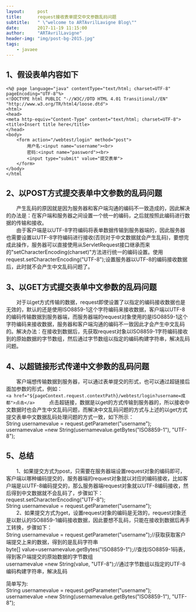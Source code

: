 ```yaml
---
layout:     post
title:      request接收表单提交中文参数乱码问题
subtitle:   " \"welcome to ARTAvrilLavigne Blog\""
date:       2017-11-19 11:15:00
author:     "ARTAvrilLavigne"
header-img: "img/post-bg-2015.jpg"
tags:
    - javaee
---
```

## 1、假设表单内容如下  
    <%@ page language="java" contentType="text/html; charset=UTF-8"
    pageEncoding="UTF-8"%>
    <!DOCTYPE html PUBLIC "-//W3C//DTD HTML 4.01 Transitional//EN" "http://www.w3.org/TR/html4/loose.dtd">
    <html>
    <head>
    <meta http-equiv="Content-Type" content="text/html; charset=UTF-8">
    <title>Insert title here</title>
    </head>
    <body>
	    <form action="/webtest/login" method="post">
	    	用户名:<input name="username"><br>
	    	密码:<input name="password"><br>
	    	<input type="submit" value="提交表单">
	    </form>
    </body>
    </html

## 2、以POST方式提交表单中文参数的乱码问题  
　　产生乱码的原因就是因为服务器和客户端沟通的编码不一致造成的，因此解决的办法是：在客户端和服务器之间设置一个统一的编码，之后就按照此编码进行数据的传输和接收。  
　　由于客户端是以UTF-8字符编码将表单数据传输到服务器端的，因此服务器也需要设置以UTF-8字符编码进行接收(否则对于中文数据就会产生乱码)，要想完成此操作，服务器可以直接使用从ServletRequest接口继承而来的"setCharacterEncoding(charset)"方法进行统一的编码设置。使用request.setCharacterEncoding("UTF-8");设置服务器以UTF-8的编码接收数据后，此时就不会产生中文乱码问题了。  
## 3、以GET方式提交表单中文参数的乱码问题  
　　对于以get方式传输的数据，request即使设置了以指定的编码接收数据也是无效的，默认的还是使用ISO8859-1这个字符编码来接收数据，客户端以UTF-8的编码传输数据到服务器端，而服务器端的request对象使用的是ISO8859-1这个字符编码来接收数据，服务器和客户端沟通的编码不一致因此才会产生中文乱码的。解决办法：在接收到数据后，先获取request对象以ISO8859-1字符编码接收到的原始数据的字节数组，然后通过字节数组以指定的编码构建字符串，解决乱码问题。  
## 4、以超链接形式传递中文参数的乱码问题  
　　客户端想传输数据到服务器，可以通过表单提交的形式，也可以通过超链接后面加参数的形式，例如：  
``<a href="${pageContext.request.contextPath}/webtest/login?username=成都">点击</a> `` 
　　点击超链接，数据是以get的方式传输到服务器的，所以接收中文数据时也会产生中文乱码问题，而解决中文乱码问题的方式与上述的以get方式提交表单中文数据乱码处理问题的方式一致，如下所示：  
String usernamevalue = request.getParameter("username");  
usernamevalue =new String(usernamevalue.getBytes("ISO8859-1"), "UTF-8");  
## 5、总结  
　　1、如果提交方式为post，只需要在服务器端设置request对象的编码即可，客户端以哪种编码提交的，服务器端的request对象就以对应的编码接收，比如客户端是以UTF-8编码提交的，那么服务器端request对象就以UTF-8编码接收，然后得到中文数据就不会乱码了，步骤如下：  
request.setCharacterEncoding("UTF-8");  
String usernamevalue = request.getParameter("username");  
　　2、如果提交方式为get，设置request对象的编码是无效的，request对象还是以默认的ISO8859-1编码接收数据，因此要想不乱码，只能在接收到数据后再手工转换，步骤如下：  
String usernamevalue = request.getParameter("username");//获取获取客户端提交上来的数据，得到的是乱码字符串  
byte[] value=usernamevalue.getBytes("ISO8859-1");//查找ISO8859-1码表，得到客户端提交的原始数据的字节数组  
usernamevalue =new String(value, "UTF-8");//通过字节数组以指定的UTF-8编码构建字符串，解决乱码  

简单写为:  
String usernamevalue = request.getParameter("username");  
usernamevalue =new String(usernamevalue.getBytes("ISO8859-1"), "UTF-8");
